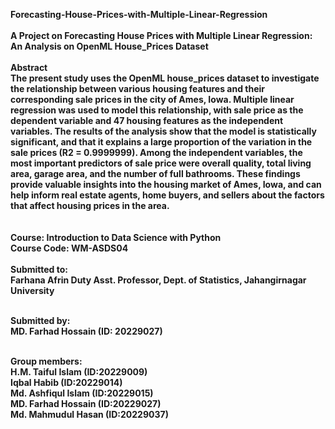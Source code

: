 <b>Forecasting-House-Prices-with-Multiple-Linear-Regression<b>
<br><br>
A Project on Forecasting House Prices with Multiple Linear Regression: An Analysis on OpenML House_Prices Dataset
<br><br>
Abstract<br>
The present study uses the OpenML house_prices dataset to investigate the relationship between various housing features and their corresponding sale prices in the city of Ames, Iowa. Multiple linear regression was used to model this relationship, with sale price as the dependent variable and 47 housing features as the independent variables. The results of the analysis show that the model is statistically significant, and that it explains a large proportion of the variation in the sale prices (R2 = 0.9999999). Among the independent variables, the most important predictors of sale price were overall quality, total living area, garage area, and the number of full bathrooms. These findings provide valuable insights into the housing market of Ames, Iowa, and can help inform real estate agents, home buyers, and sellers about the factors that affect housing prices in the area.<br><br>
<br>
Course: Introduction to Data Science with Python<br>
Course Code: WM-ASDS04<br><br>
Submitted to:<br>
Farhana Afrin Duty Asst. Professor, Dept. of Statistics, Jahangirnagar University<br><br>

Submitted by:<br>
MD. Farhad Hossain (ID: 20229027)<br><br>

Group members:<br>
H.M. Taiful Islam (ID:20229009)<br>
Iqbal Habib (ID:20229014)<br>
Md. Ashfiqul Islam (ID:20229015)<br>
MD. Farhad Hossain (ID:20229027)<br>
Md. Mahmudul Hasan (ID:20229037)<br>
